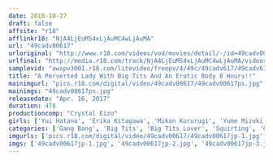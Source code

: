 ```yaml
---
date: 2018-10-27
draft: false
affsite: "r18"
afflinkr18: "NjA4LjEuMS4xLjAuMC4wLjAuMA"
url: "49cadv00617"
urloriginal: "http://www.r18.com/videos/vod/movies/detail/-/id=49cadv00617"
urlfinal: "http://media.r18.com/track/NjA4LjEuMS4xLjAuMC4wLjAuMA/videos/vod/movies/detail/-/id=49cadv00617"
samplevid: "awspv3001.r18.com/litevideo/freepv/4/49c/49cadv617/49cadv617_dmb_w.mp4"
title: "A Perverted Lady With Big Tits And An Erotic Body 8 Hours!!"
mainimgurl: "pics.r18.com/digital/video/49cadv00617/49cadv00617ps.jpg"
mainimgs: "49cadv00617ps.jpg"
releasedate: "Apr. 16, 2017"
duration: 478
productioncomp: "Crystal Eizo"
girls: ['Yui Hatano', 'Erika Kitagawa', 'Mikan Kururugi', 'Yume Mizuki', 'Mao Kurata', 'Asahi Mizuno', 'Azumi Chino', 'Airi Sato', 'Yukari Uno', 'Mion Hazuki']
categories: ['Gang Bang', 'Big Tits', 'Big Tits Lover', 'Squirting', 'Compilation', 'Over 4 Hours', 'Hi-Def']
imgurls: ['pics.r18.com/digital/video/49cadv00617/49cadv00617jp-1.jpg', 'pics.r18.com/digital/video/49cadv00617/49cadv00617jp-2.jpg', 'pics.r18.com/digital/video/49cadv00617/49cadv00617jp-3.jpg', 'pics.r18.com/digital/video/49cadv00617/49cadv00617jp-4.jpg', 'pics.r18.com/digital/video/49cadv00617/49cadv00617jp-5.jpg', 'pics.r18.com/digital/video/49cadv00617/49cadv00617jp-6.jpg', 'pics.r18.com/digital/video/49cadv00617/49cadv00617jp-7.jpg', 'pics.r18.com/digital/video/49cadv00617/49cadv00617jp-8.jpg', 'pics.r18.com/digital/video/49cadv00617/49cadv00617jp-9.jpg', 'pics.r18.com/digital/video/49cadv00617/49cadv00617jp-10.jpg', 'pics.r18.com/digital/video/49cadv00617/49cadv00617jp-11.jpg', 'pics.r18.com/digital/video/49cadv00617/49cadv00617jp-12.jpg', 'pics.r18.com/digital/video/49cadv00617/49cadv00617jp-13.jpg', 'pics.r18.com/digital/video/49cadv00617/49cadv00617jp-14.jpg', 'pics.r18.com/digital/video/49cadv00617/49cadv00617jp-15.jpg', 'pics.r18.com/digital/video/49cadv00617/49cadv00617jp-16.jpg', 'pics.r18.com/digital/video/49cadv00617/49cadv00617jp-17.jpg', 'pics.r18.com/digital/video/49cadv00617/49cadv00617jp-18.jpg', 'pics.r18.com/digital/video/49cadv00617/49cadv00617jp-19.jpg', 'pics.r18.com/digital/video/49cadv00617/49cadv00617jp-20.jpg']
imgs: ['49cadv00617jp-1.jpg', '49cadv00617jp-2.jpg', '49cadv00617jp-3.jpg', '49cadv00617jp-4.jpg', '49cadv00617jp-5.jpg', '49cadv00617jp-6.jpg', '49cadv00617jp-7.jpg', '49cadv00617jp-8.jpg', '49cadv00617jp-9.jpg', '49cadv00617jp-10.jpg', '49cadv00617jp-11.jpg', '49cadv00617jp-12.jpg', '49cadv00617jp-13.jpg', '49cadv00617jp-14.jpg', '49cadv00617jp-15.jpg', '49cadv00617jp-16.jpg', '49cadv00617jp-17.jpg', '49cadv00617jp-18.jpg', '49cadv00617jp-19.jpg', '49cadv00617jp-20.jpg']
---
```

